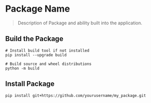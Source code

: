 # Package Name
> Description of Package and ability built into the application. 



## Build the Package 
```
# Install build tool if not installed
pip install --upgrade build 

# Build source and wheel distributions 
python -m build
```




## Install Package
```
pip install git+https://github.com/yourusername/my_package.git
```